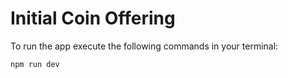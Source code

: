 # Initial Coin Offering

To run the app execute the following commands in your terminal:

```shell
npm run dev
```
